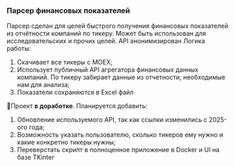 ### Парсер финансовых показателей
Парсер сделан для целей быстрого получения финансовых показателей из отчётности компаний по тикеру. Может быть использован для исследовательских и прочих целей.
API анонимизирован
Логика работы:
1. Скачивает все тикеры с MOEX;
2. Использует публичный API агрегатора финансовых данных компаний. По тикеру забирает данные из отчетности, необходимые нам для анализа;
3. Показатели сохраняются в Excel файл

🧰Проект **в доработке**. Планируется добавить:
1. Обновление используемого API, так как ссылки изменились с 2025-ого года;
2. Возможность указать пользователю, сколько тикеров ему нужно и какие конкретно тикеры нужны;
3. Переверстать скрипт в полноценное приложение в Docker и UI на базе TKinter

